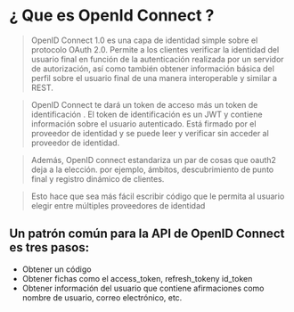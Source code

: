 # ¿ Que es OpenId Connect ?


> OpenID Connect 1.0 es una capa de identidad simple sobre el protocolo OAuth 2.0. Permite a los clientes verificar la identidad del usuario final en función de la autenticación realizada por un servidor de autorización, así como también obtener información básica del perfil sobre el usuario final de una manera interoperable y similar a REST.

> OpenID Connect te dará un token de acceso más un token de identificación . El token de identificación es un JWT y contiene información sobre el usuario autenticado. Está firmado por el proveedor de identidad y se puede leer y verificar sin acceder al proveedor de identidad.

> Además, OpenID connect estandariza un par de cosas que oauth2 deja a la elección. por ejemplo, ámbitos, descubrimiento de punto final y registro dinámico de clientes.

> Esto hace que sea más fácil escribir código que le permita al usuario elegir entre múltiples proveedores de identidad

## Un patrón común para la API de OpenID Connect es tres pasos: 

+ Obtener un código 
+ Obtener fichas como el access_token, refresh_tokeny id_token
+ Obtener información del usuario que contiene afirmaciones como nombre de usuario, correo electrónico, etc. 
